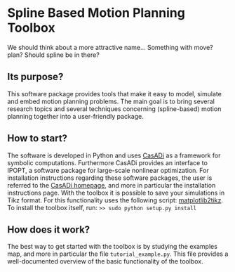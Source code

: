 # Spline Based Motion Planning Toolbox
We should think about a more attractive name...
Something with move? plan? 
Should spline be in there?

## Its purpose?
This software package provides tools that make it easy to model, simulate and embed motion planning problems. The main goal is to bring several research topics and several techniques concerning (spline-based) motion planning together into a user-friendly package.

## How to start?
The software is developed in Python and uses [CasADi](https://github.com/casadi/casadi/wiki) as a framework for symbolic computations. Furthermore CasADi provides an interface to IPOPT, a software package for large-scale nonlinear optimization. For installation instructions regarding these software packages, the user is referred to the [CasADi homepage](https://github.com/casadi/casadi/wiki), and more in particular the installation instructions page.
With the toolbox it is possible to save your simulations in Tikz format. For this functionality uses the following script: [matplotlib2tikz](https://github.com/nschloe/matplotlib2tikz).
To install the toolbox itself, run:
    `>> sudo python setup.py install`

## How does it work?
The best way to get started with the toolbox is by studying the examples map, and more in particular the file `tutorial_example.py`. This file provides a well-documented overview of the basic functionality of the toolbox.
